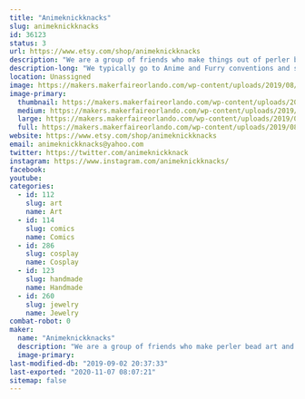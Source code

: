 ```yaml
---
title: "Animeknickknacks"
slug: animeknickknacks
id: 36123
status: 3
url: https://www.etsy.com/shop/animeknickknacks
description: "We are a group of friends who make things out of perler beads. We even do customs for anyone from cosplayer to fursuiters and anyone inbetween. We also do buttons, earrings and temporary tattoos, all made by us."
description-long: "We typically go to Anime and Furry conventions and sell perler art. We do things like custom perler bead fursona badges and bows, clips, pins and magnets. We also make earrings and keychains, candles and temporary tattos, just a variety of different things."
location: Unassigned
image: https://makers.makerfaireorlando.com/wp-content/uploads/2019/08/Capture.jpg
image-primary:
  thumbnail: https://makers.makerfaireorlando.com/wp-content/uploads/2019/08/Capture-150x150.jpg
  medium: https://makers.makerfaireorlando.com/wp-content/uploads/2019/08/Capture-276x300.jpg
  large: https://makers.makerfaireorlando.com/wp-content/uploads/2019/08/Capture.jpg
  full: https://makers.makerfaireorlando.com/wp-content/uploads/2019/08/Capture.jpg
website: https://www.etsy.com/shop/animeknickknacks
email: animeknickknacks@yahoo.com
twitter: https://twitter.com/animeknickknack
instagram: https://www.instagram.com/animeknickknacks/
facebook: 
youtube: 
categories:
  - id: 112
    slug: art
    name: Art
  - id: 114
    slug: comics
    name: Comics
  - id: 286
    slug: cosplay
    name: Cosplay
  - id: 123
    slug: handmade
    name: Handmade
  - id: 260
    slug: jewelry
    name: Jewelry
combat-robot: 0
maker:
  name: "Animeknickknacks"
  description: "We are a group of friends who make perler bead art and sell bows and magnets as well as temporary tattoos, candles and buttons. We even do custom orders. "
  image-primary: 
last-modified-db: "2019-09-02 20:37:33"
last-exported: "2020-11-07 08:07:21"
sitemap: false
---
```

